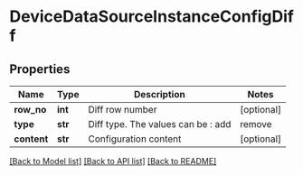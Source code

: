 # DeviceDataSourceInstanceConfigDiff

## Properties
Name | Type | Description | Notes
------------ | ------------- | ------------- | -------------
**row_no** | **int** | Diff row number | [optional] 
**type** | **str** | Diff type. The values can be : add|remove | [optional] 
**content** | **str** | Configuration content | [optional] 

[[Back to Model list]](../README.md#documentation-for-models) [[Back to API list]](../README.md#documentation-for-api-endpoints) [[Back to README]](../README.md)

